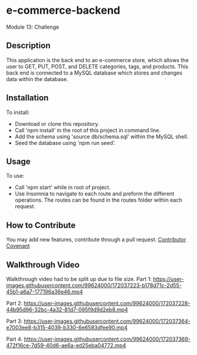 # e-commerce-backend
Module 13: Challenge

## Description

This application is the back end to an e-commerce store, which allows the user to GET, PUT, POST, and DELETE categories, tags, and products. This back end is connected to a MySQL database which stores and changes data within the database.

## Installation

To install:
- Download or clone this repository.
- Call 'npm install' in the root of this project in command line.
- Add the schema using 'source db/schema.sql' within the MySQL shell.
- Seed the database using 'npm run seed'.

## Usage

To use: 
- Call 'npm start' while in root of project.
- Use Insomnia to navigate to each route and preform the different operations. The routes can be found in the routes folder within each request.


## How to Contribute
You may add new features, contribute through a pull request.
[Contributor Covenant](https://www.contributor-covenant.org/)


## Walkthrough Video
Walkthrough video had to be split up due to file size.
Part 1:
https://user-images.githubusercontent.com/99624000/172037223-b178d71c-2d55-45b1-a6a7-177196a36e46.mp4

Part 2:
https://user-images.githubusercontent.com/99624000/172037228-44b95d96-32bc-4a32-81d7-095f9d9d2eb8.mp4

Part 3:
https://user-images.githubusercontent.com/99624000/172037364-e7003ee8-b315-4039-b330-6e6583dfee90.mp4

Part 4:
https://user-images.githubusercontent.com/99624000/172037369-472f16ce-7d59-40d6-ae6a-ed25eba04772.mp4



